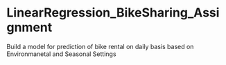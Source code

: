 # LinearRegression_BikeSharing_Assignment
Build a model for prediction of bike rental on daily basis based on Environmanetal and Seasonal Settings
